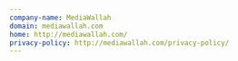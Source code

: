 ```yaml
---
company-name: MediaWallah
domain: mediawallah.com
home: http://mediawallah.com/
privacy-policy: http://mediawallah.com/privacy-policy/
---
```




